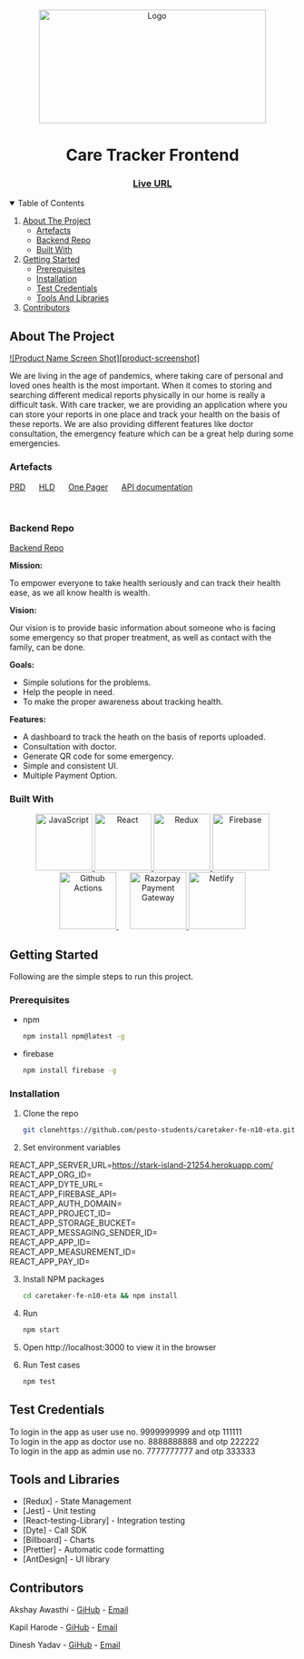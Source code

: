 <!-- PROJECT LOGO -->
<br />
<p align="center">
    <img src="https://res.cloudinary.com/n10eta/image/upload/v1639114980/readme/UntitledcareTracker_1_lrqwmk.png" alt="Logo" width="400" height="200" >
</p>

<h1 align="center">Care Tracker Frontend</h1>
<h3 align="center">
	<a href="https://caretracker.netlify.app/">Live URL</a>
</h3>
  
<!-- TABLE OF CONTENTS -->
<details open="open">
  <summary>Table of Contents</summary>
  <ol>
    <li>
      <a href="#about-the-project">About The Project</a>
      <ul>
        <li><a href="#artefacts">Artefacts</a></li>
        <li><a href="#backend-repo">Backend Repo</a></li>
        <li><a href="#built-with">Built With</a></li>
      </ul>
    </li>
    <li>
      <a href="#getting-started">Getting Started</a>
      <ul>
        <li><a href="#prerequisites">Prerequisites</a></li>
        <li><a href="#installation">Installation</a></li>
        <li><a href="#test-credentials">Test Credentials</a></li>
        <li><a href="#tools-and-libraries">Tools And Libraries</a></li>
      </ul>
    </li>
    <li><a href="#contributors">Contributors</a></li>
  </ol>
</details>

<!-- ABOUT THE PROJECT -->

## About The Project

[![Product Name Screen Shot][product-screenshot]](https://caretracker.netlify.app/)

We are living in the age of pandemics, where taking care of personal and loved ones health is the most important. When it comes to storing and searching different medical reports physically in our home is really a difficult task. With care tracker, we are providing an application where you can store your reports in one place and track your health on the basis of these reports. We are also providing different features like doctor consultation, the emergency feature which can be a great help during some emergencies.

### Artefacts

<a href="https://drive.google.com/file/d/1lKdXfwmdJWLH41D0jVP6QOyvKEzCW4zr/view">PRD</a>
&nbsp;&nbsp;&nbsp;&nbsp;
<a href="https://drive.google.com/file/d/1nZJF6_Xssem140UtKJgr4g48XMWpcQtQ/view?usp=sharing">HLD</a>
&nbsp;&nbsp;&nbsp;&nbsp;
<a href="https://drive.google.com/file/d/1U1ArjVvM7aBLXzaLXK_ItxYeRzZRy5w8/view?usp=sharing">One Pager</a>
&nbsp;&nbsp;&nbsp;&nbsp;
<a href="https://app.swaggerhub.com/apis/akshayawasthi3/CareTracker/0.1">API documentation</a>

<!-- <a href="https://drive.google.com/file/d/1VhLwtQEiYDabaPfq7dHEWbr2DseD71Ce/view?usp=sharing">Wireframes</a> -->

&nbsp;&nbsp;&nbsp;&nbsp;

### Backend Repo

[Backend Repo](https://github.com/pesto-students/caretaker-be-n10-eta)

**Mission:**

To empower everyone to take health seriously and can track their health ease, as we all know health is wealth.

**Vision:**

Our vision is to provide basic information about someone who is facing some emergency so that proper treatment, as well as contact with the family, can be done.

**Goals:**

- Simple solutions for the problems.
- Help the people in need.
- To make the proper awareness about tracking health.

**Features:**

- A dashboard to track the heath on the basis of reports uploaded.
- Consultation with doctor.
- Generate QR code for some emergency.
- Simple and consistent UI.
- Multiple Payment Option.

### Built With

<p align="center">
	<a href="https://www.javascript.com/">
		<img src="https://res.cloudinary.com/n10eta/image/upload/v1638979947/readme/128px-JavaScript-logo_vlutit.png" title="JavaScript" height="100">
	</a>
	<a href="https://reactjs.org/">
		<img src="https://res.cloudinary.com/n10eta/image/upload/v1638979422/readme/react-logo_aiqchy_ppt4p0.png" title="React" height="100">
	</a>
	<a href="https://redux.js.org/">
		<img src="https://res.cloudinary.com/n10eta/image/upload/v1638979437/readme/redux-logo_g2vd7e_jcex50.png" title="Redux" height="100">
	</a>
	<a href="https://firebase.google.com/">
		<img src="https://res.cloudinary.com/n10eta/image/upload/v1638979578/readme/firebase-logo_v8dzdj_cjreko.png" title="Firebase" height="100">
	</a>
	<a href="https://github.com/features/actions">
		<img src="https://res.cloudinary.com/n10eta/image/upload/v1638979457/readme/github-action-logo_yamrxz_sbthhy.png" title="Github Actions" height="100">
	</a>
	&nbsp;&nbsp;&nbsp;&nbsp;
	<a href="https://razorpay.com/">
		<img src="https://res.cloudinary.com/n10eta/image/upload/v1638979465/readme/Razorpay-logo_bzojzt_qwpghx.png" title="Razorpay Payment Gateway" height="100">
	</a>
	<a href="https://www.netlify.com/">
		<img src="https://res.cloudinary.com/n10eta/image/upload/v1638980033/readme/Netlify-Logo.wine_f5rioq.png" title="Netlify" height="100">
	</a>
</p>

<!-- GETTING STARTED -->

## Getting Started

Following are the simple steps to run this project.

### Prerequisites

- npm

  ```sh
  npm install npm@latest -g
  ```

- firebase
  ```sh
  npm install firebase -g
  ```

### Installation

1. Clone the repo
   ```sh
   git clonehttps://github.com/pesto-students/caretaker-fe-n10-eta.git careTracker-fe
   ```
2. Set environment variables

REACT_APP_SERVER_URL=https://stark-island-21254.herokuapp.com/<br />
REACT_APP_ORG_ID=<br />
REACT_APP_DYTE_URL=<br />
REACT_APP_FIREBASE_API=<br />
REACT_APP_AUTH_DOMAIN=<br />
REACT_APP_PROJECT_ID=<br />
REACT_APP_STORAGE_BUCKET=<br />
REACT_APP_MESSAGING_SENDER_ID=<br />
REACT_APP_APP_ID=<br />
REACT_APP_MEASUREMENT_ID=<br />
REACT_APP_PAY_ID=<br />

3. Install NPM packages
   ```sh
   cd caretaker-fe-n10-eta && npm install
   ```
4. Run
   ```sh
   npm start
   ```
5. Open http://localhost:3000 to view it in the browser

6. Run Test cases
   ```sh
   npm test
   ```

## Test Credentials

To login in the app as user use no. 9999999999 and otp 111111</br>
To login in the app as doctor use no. 8888888888 and otp 222222</br>
To login in the app as admin use no. 7777777777 and otp 333333</br>

<!--Tools-->

## Tools and Libraries

- [Redux] - State Management
- [Jest] - Unit testing
- [React-testing-Library] - Integration testing
- [Dyte] - Call SDK
- [Billboard] - Charts
- [Prettier] - Automatic code formatting
- [AntDesign] - UI library

<!-- Contributors -->

## Contributors

Akshay Awasthi - [GiHub](https://github.com/akshayawasthi3) - [Email](mailto:akshayawasthi3@gmail.com)

Kapil Harode - [GiHub](https://github.com/kapilharode) - [Email](mailto:kapilharodek4@gmail.com)

Dinesh Yadav - [GiHub](https://github.com/dinesh0191) - [Email](mailto:dinesh0191@gmail.com)

<!-- [product-screenshot]: https://res.cloudinary.com/emarat/image/upload/v1631802213/homepage-screenshot_n2dxwk.png -->
